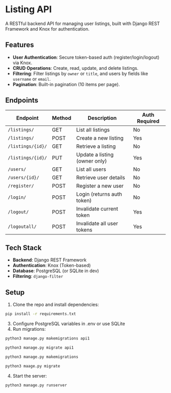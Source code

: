 # Listing API  

A RESTful backend API for managing user listings, built with Django REST Framework and Knox for authentication.  

## Features  
- **User Authentication**: Secure token-based auth (register/login/logout) via Knox.  
- **CRUD Operations**: Create, read, update, and delete listings.  
- **Filtering**: Filter listings by `owner` or `title`, and users by fields like `username` or `email`.  
- **Pagination**: Built-in pagination (10 items per page).  

## Endpoints  
| Endpoint                | Method | Description                          | Auth Required |  
|-------------------------|--------|--------------------------------------|---------------|  
| `/listings/`            | GET    | List all listings                    | No            |  
| `/listings/`            | POST   | Create a new listing                 | Yes           |  
| `/listings/{id}/`       | GET    | Retrieve a listing                   | No            |  
| `/listings/{id}/`       | PUT    | Update a listing (owner only)        | Yes           |  
| `/users/`               | GET    | List all users                       | No            |  
| `/users/{id}/`          | GET    | Retrieve user details                | No            |  
| `/register/`            | POST   | Register a new user                  | No            |  
| `/login/`               | POST   | Login (returns auth token)           | No            |  
| `/logout/`              | POST   | Invalidate current token             | Yes           |  
| `/logoutall/`           | POST   | Invalidate all user tokens           | Yes           |  

## Tech Stack  
- **Backend**: Django REST Framework  
- **Authentication**: Knox (Token-based)  
- **Database**: PostgreSQL (or SQLite in dev)  
- **Filtering**: `django-filter`  

## Setup  
1. Clone the repo and install dependencies:
```bash
pip install -r requirements.txt
```
3. Configure PostgreSQL variables in .env or use SQLite
4. Run migrations:
```bash
python3 manage.py makemigrations api1
```
```bash
python3 manage.py migrate api1
```
```bash
python3 manage.py makemigrations
```
```bash
python3 maage.py migrate
```
4. Start the server:
```bash
python3 manage.py runserver
```
